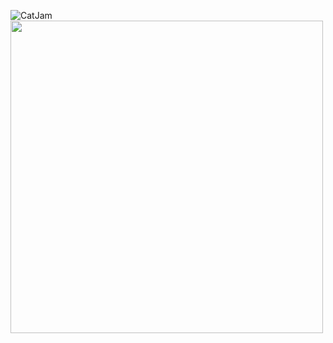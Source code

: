 ![CatJam](https://cdn.betterttv.net/emote/5f1b0186cf6d2144653d2970/3x)
<img align="center" width="500" height="500" src="https://cdn.betterttv.net/emote/5f1b0186cf6d2144653d2970/3x">
